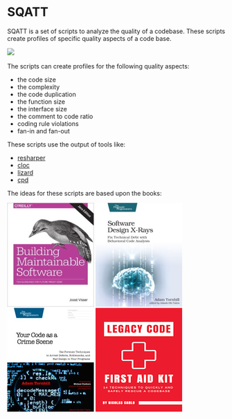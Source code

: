 # SQATT

SQATT is a set of scripts to analyze the quality of a codebase.
These scripts create profiles of specific quality aspects of a code base.

![](../images/profiles.png)

The scripts can create profiles for the following quality aspects:

* the code size
* the complexity
* the code duplication
* the function size
* the interface size
* the comment to code ratio
* coding rule violations
* fan-in and fan-out

These scripts use the output of tools like:

* [resharper](https://www.jetbrains.com/resharper/)
* [cloc](https://github.com/AlDanial/cloc)
* [lizard](https://github.com/terryyin/lizard)
* [cpd](https://pmd.github.io/latest/pmd_userdocs_cpd.html)

The ideas for these scripts are based upon the books:

![](images/BuildingMaintainableSoftware.jpg)  ![](images/SoftwareDesignXRays.jpg)  
![](images/YourCodeAsACrimeScene.jpg)  ![](images/LegacyCodeFirstAidKit.png)

